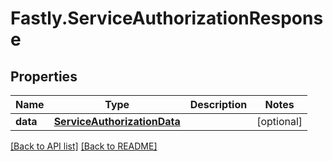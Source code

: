 # Fastly.ServiceAuthorizationResponse

## Properties

Name | Type | Description | Notes
------------ | ------------- | ------------- | -------------
**data** | [**ServiceAuthorizationData**](ServiceAuthorizationData.md) |  | [optional] 



[[Back to API list]](../../README.md#endpoints) [[Back to README]](../../README.md)
